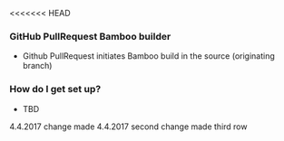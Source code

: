 <<<<<<< HEAD

### GitHub PullRequest Bamboo builder ###

* Github PullRequest initiates Bamboo build in the source (originating branch)


### How do I get set up? ###

* TBD

4.4.2017 change made
4.4.2017 second change made
third row
